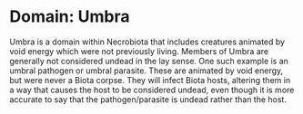 # Domain: Umbra

<meta property="og:description" content="Umbra is a domain within Necrobiota that includes creatures animated by void energy which were not previously living.">

Umbra is a domain within Necrobiota that includes creatures animated by void energy which were not previously living. Members of Umbra are generally not considered undead in the lay sense. One such example is an umbral pathogen or umbral parasite. These are animated by void energy, but were never a Biota corpse. They will infect Biota hosts, altering them in a way that causes the host to be considered undead, even though it is more accurate to say that the pathogen/parasite is undead rather than the host.